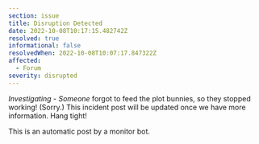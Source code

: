 ```yaml
---
section: issue
title: Disruption Detected
date: 2022-10-08T10:17:15.482742Z
resolved: true
informational: false
resolvedWhen: 2022-10-08T10:07:17.847322Z
affected:
  - Forum
severity: disrupted
---
```

*Investigating* - _Someone_ forgot to feed the plot bunnies, so they stopped working! (Sorry.) This incident post will be updated once we have more information. Hang tight!

This is an automatic post by a monitor bot.
        
